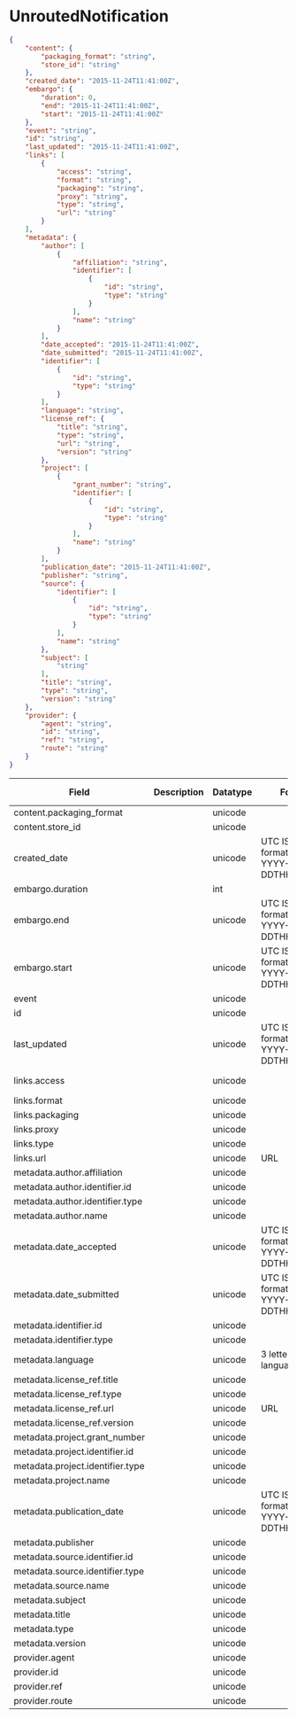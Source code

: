 # UnroutedNotification

```json
{
    "content": {
        "packaging_format": "string", 
        "store_id": "string"
    }, 
    "created_date": "2015-11-24T11:41:00Z", 
    "embargo": {
        "duration": 0, 
        "end": "2015-11-24T11:41:00Z", 
        "start": "2015-11-24T11:41:00Z"
    }, 
    "event": "string", 
    "id": "string", 
    "last_updated": "2015-11-24T11:41:00Z", 
    "links": [
        {
            "access": "string", 
            "format": "string", 
            "packaging": "string", 
            "proxy": "string", 
            "type": "string", 
            "url": "string"
        }
    ], 
    "metadata": {
        "author": [
            {
                "affiliation": "string", 
                "identifier": [
                    {
                        "id": "string", 
                        "type": "string"
                    }
                ], 
                "name": "string"
            }
        ], 
        "date_accepted": "2015-11-24T11:41:00Z", 
        "date_submitted": "2015-11-24T11:41:00Z", 
        "identifier": [
            {
                "id": "string", 
                "type": "string"
            }
        ], 
        "language": "string", 
        "license_ref": {
            "title": "string", 
            "type": "string", 
            "url": "string", 
            "version": "string"
        }, 
        "project": [
            {
                "grant_number": "string", 
                "identifier": [
                    {
                        "id": "string", 
                        "type": "string"
                    }
                ], 
                "name": "string"
            }
        ], 
        "publication_date": "2015-11-24T11:41:00Z", 
        "publisher": "string", 
        "source": {
            "identifier": [
                {
                    "id": "string", 
                    "type": "string"
                }
            ], 
            "name": "string"
        }, 
        "subject": [
            "string"
        ], 
        "title": "string", 
        "type": "string", 
        "version": "string"
    }, 
    "provider": {
        "agent": "string", 
        "id": "string", 
        "ref": "string", 
        "route": "string"
    }
}
```

| Field | Description | Datatype | Format | Allowed Values |
| ----- | ----------- | -------- | ------ | -------------- |
| content.packaging_format |  | unicode |  |  |
| content.store_id |  | unicode |  |  |
| created_date |  | unicode | UTC ISO formatted date: YYYY-MM-DDTHH:MM:SSZ |  |
| embargo.duration |  | int |  |  |
| embargo.end |  | unicode | UTC ISO formatted date: YYYY-MM-DDTHH:MM:SSZ |  |
| embargo.start |  | unicode | UTC ISO formatted date: YYYY-MM-DDTHH:MM:SSZ |  |
| event |  | unicode |  |  |
| id |  | unicode |  |  |
| last_updated |  | unicode | UTC ISO formatted date: YYYY-MM-DDTHH:MM:SSZ |  |
| links.access |  | unicode |  | router, public |
| links.format |  | unicode |  |  |
| links.packaging |  | unicode |  |  |
| links.proxy |  | unicode |  |  |
| links.type |  | unicode |  |  |
| links.url |  | unicode | URL |  |
| metadata.author.affiliation |  | unicode |  |  |
| metadata.author.identifier.id |  | unicode |  |  |
| metadata.author.identifier.type |  | unicode |  |  |
| metadata.author.name |  | unicode |  |  |
| metadata.date_accepted |  | unicode | UTC ISO formatted date: YYYY-MM-DDTHH:MM:SSZ |  |
| metadata.date_submitted |  | unicode | UTC ISO formatted date: YYYY-MM-DDTHH:MM:SSZ |  |
| metadata.identifier.id |  | unicode |  |  |
| metadata.identifier.type |  | unicode |  |  |
| metadata.language |  | unicode | 3 letter ISO language code |  |
| metadata.license_ref.title |  | unicode |  |  |
| metadata.license_ref.type |  | unicode |  |  |
| metadata.license_ref.url |  | unicode | URL |  |
| metadata.license_ref.version |  | unicode |  |  |
| metadata.project.grant_number |  | unicode |  |  |
| metadata.project.identifier.id |  | unicode |  |  |
| metadata.project.identifier.type |  | unicode |  |  |
| metadata.project.name |  | unicode |  |  |
| metadata.publication_date |  | unicode | UTC ISO formatted date: YYYY-MM-DDTHH:MM:SSZ |  |
| metadata.publisher |  | unicode |  |  |
| metadata.source.identifier.id |  | unicode |  |  |
| metadata.source.identifier.type |  | unicode |  |  |
| metadata.source.name |  | unicode |  |  |
| metadata.subject |  | unicode |  |  |
| metadata.title |  | unicode |  |  |
| metadata.type |  | unicode |  |  |
| metadata.version |  | unicode |  |  |
| provider.agent |  | unicode |  |  |
| provider.id |  | unicode |  |  |
| provider.ref |  | unicode |  |  |
| provider.route |  | unicode |  |  |

